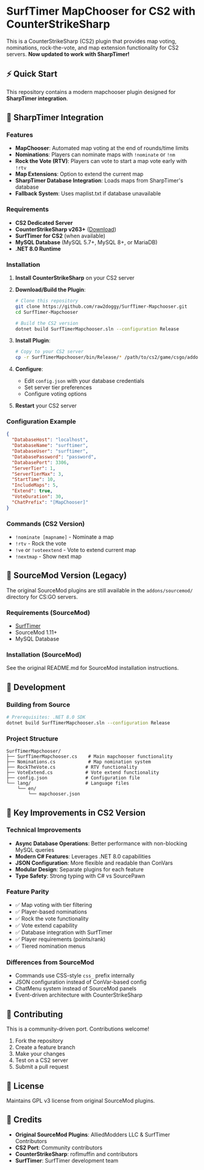 # SurfTimer MapChooser for CS2 with CounterStrikeSharp

This is a CounterStrikeSharp (CS2) plugin that provides map voting, nominations, rock-the-vote, and map extension functionality for CS2 servers. **Now updated to work with SharpTimer!**

## ⚡ Quick Start

This repository contains a modern mapchooser plugin designed for **SharpTimer integration**.

## 🎯 SharpTimer Integration

### Features

- **MapChooser**: Automated map voting at the end of rounds/time limits
- **Nominations**: Players can nominate maps with `!nominate` or `!nm`
- **Rock the Vote (RTV)**: Players can vote to start a map vote early with `!rtv`
- **Map Extensions**: Option to extend the current map
- **SharpTimer Database Integration**: Loads maps from SharpTimer's database
- **Fallback System**: Uses maplist.txt if database unavailable

### Requirements

- **CS2 Dedicated Server**
- **CounterStrikeSharp v263+** ([Download](https://github.com/roflmuffin/CounterStrikeSharp))
- **SurfTimer for CS2** (when available)
- **MySQL Database** (MySQL 5.7+, MySQL 8+, or MariaDB)
- **.NET 8.0 Runtime**

### Installation

1. **Install CounterStrikeSharp** on your CS2 server
2. **Download/Build the Plugin**:
   ```bash
   # Clone this repository
   git clone https://github.com/raw2doggy/SurfTimer-Mapchooser.git
   cd SurfTimer-Mapchooser
   
   # Build the CS2 version
   dotnet build SurfTimerMapchooser.sln --configuration Release
   ```

3. **Install Plugin**:
   ```bash
   # Copy to your CS2 server
   cp -r SurfTimerMapchooser/bin/Release/* /path/to/cs2/game/csgo/addons/counterstrikesharp/plugins/SurfTimerMapchooser/
   ```

4. **Configure**:
   - Edit `config.json` with your database credentials
   - Set server tier preferences
   - Configure voting options

5. **Restart** your CS2 server

### Configuration Example

```json
{
  "DatabaseHost": "localhost",
  "DatabaseName": "surftimer",
  "DatabaseUser": "surftimer",
  "DatabasePassword": "password",
  "DatabasePort": 3306,
  "ServerTier": 1,
  "ServerTierMax": 3,
  "StartTime": 10,
  "IncludeMaps": 5,
  "Extend": true,
  "VoteDuration": 30,
  "ChatPrefix": "[MapChooser]"
}
```

### Commands (CS2 Version)

- `!nominate [mapname]` - Nominate a map
- `!rtv` - Rock the vote  
- `!ve` or `!voteextend` - Vote to extend current map
- `!nextmap` - Show next map

## 📁 SourceMod Version (Legacy)

The original SourceMod plugins are still available in the `addons/sourcemod/` directory for CS:GO servers.

### Requirements (SourceMod)
- [SurfTimer](https://github.com/surftimer/Surftimer-Official)
- SourceMod 1.11+
- MySQL Database

### Installation (SourceMod)
See the original README.md for SourceMod installation instructions.

## 🔧 Development

### Building from Source

```bash
# Prerequisites: .NET 8.0 SDK
dotnet build SurfTimerMapchooser.sln --configuration Release
```

### Project Structure

```
SurfTimerMapchooser/
├── SurfTimerMapchooser.cs    # Main mapchooser functionality
├── Nominations.cs            # Map nomination system  
├── RockTheVote.cs           # RTV functionality
├── VoteExtend.cs            # Vote extend functionality
├── config.json              # Configuration file
└── lang/                    # Language files
    └── en/
        └── mapchooser.json
```

## 🚀 Key Improvements in CS2 Version

### Technical Improvements
- **Async Database Operations**: Better performance with non-blocking MySQL queries
- **Modern C# Features**: Leverages .NET 8.0 capabilities
- **JSON Configuration**: More flexible and readable than ConVars
- **Modular Design**: Separate plugins for each feature
- **Type Safety**: Strong typing with C# vs SourcePawn

### Feature Parity
- ✅ Map voting with tier filtering
- ✅ Player-based nominations
- ✅ Rock the vote functionality
- ✅ Vote extend capability
- ✅ Database integration with SurfTimer
- ✅ Player requirements (points/rank)
- ✅ Tiered nomination menus

### Differences from SourceMod
- Commands use CSS-style `css_` prefix internally
- JSON configuration instead of ConVar-based config
- ChatMenu system instead of SourceMod panels
- Event-driven architecture with CounterStrikeSharp

## 🤝 Contributing

This is a community-driven port. Contributions welcome!

1. Fork the repository
2. Create a feature branch
3. Make your changes
4. Test on a CS2 server
5. Submit a pull request

## 📄 License

Maintains GPL v3 license from original SourceMod plugins.

## 🙏 Credits

- **Original SourceMod Plugins**: AlliedModders LLC & SurfTimer Contributors  
- **CS2 Port**: Community contributors
- **CounterStrikeSharp**: roflmuffin and contributors
- **SurfTimer**: SurfTimer development team
